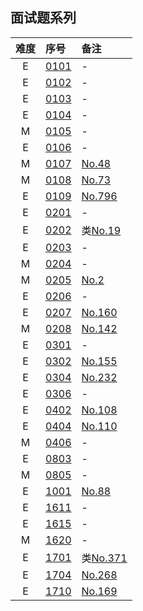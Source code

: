 ## 面试题系列


| 难度 | 序号 | 备注 |
|:-:|:------|:-----|
| E | [0101](https://leetcode.cn/problems/is-unique-lcci/) | - |
| E | [0102](https://leetcode.cn/problems/check-permutation-lcci/) | - |
| E | [0103](https://leetcode.cn/problems/string-to-url-lcci/) | - |
| E | [0104](https://leetcode.cn/problems/palindrome-permutation-lcci/) | - |
| M | [0105](https://leetcode.cn/problems/one-away-lcci/) | - |
| E | [0106](https://leetcode.cn/problems/compress-string-lcci/) | - |
| M | [0107](https://leetcode.cn/problems/rotate-matrix-lcci/) | [No.48](../128/48.md) |
| M | [0108](https://leetcode.cn/problems/zero-matrix-lcci/) | [No.73](../128/73.md) |
| E | [0109](https://leetcode.cn/problems/string-rotation-lcci/) | [No.796](../896/796.md) |
| E | [0201](https://leetcode.cn/problems/remove-duplicate-node-lcci/) | - |
| E | [0202](https://leetcode.cn/problems/kth-node-from-end-of-list-lcci/) | 类[No.19](../128/19.md) |
| E | [0203](https://leetcode.cn/problems/delete-middle-node-lcci/) | - |
| M | [0204](https://leetcode.cn/problems/partition-list-lcci/) | - |
| M | [0205](https://leetcode.cn/problems/sum-lists-lcci/) | [No.2](../128/2.md) |
| E | [0206](https://leetcode.cn/problems/palindrome-linked-list-lcci/) | - |
| E | [0207](https://leetcode.cn/problems/intersection-of-two-linked-lists-lcci/) | [No.160](../256/160.md) |
| M | [0208](https://leetcode.cn/problems/linked-list-cycle-lcci/) | [No.142](../256/142.md) |
| E | [0301](https://leetcode.cn/problems/three-in-one-lcci/) | - |
| E | [0302](https://leetcode.cn/problems/min-stack-lcci/) | [No.155](../256/155.md) |
| E | [0304](https://leetcode.cn/problems/implement-queue-using-stacks-lcci/) | [No.232](../256/232.md) |
| E | [0306](https://leetcode.cn/problems/animal-shelter-lcci/) | - |
| E | [0402](https://leetcode.cn/problems/minimum-height-tree-lcci/) | [No.108](../128/108.md) |
| E | [0404](https://leetcode.cn/problems/check-balance-lcci/) | [No.110](../128/110.md) |
| M | [0406](https://leetcode.cn/problems/successor-lcci/) | - |
| E | [0803](https://leetcode.cn/problems/magic-index-lcci/) | - |
| M | [0805](https://leetcode.cn/problems/recursive-mulitply-lcci/) | - |
| E | [1001](https://leetcode.cn/problems/sorted-merge-lcci/) | [No.88](../128/88.md) |
| E | [1611](https://leetcode.cn/problems/diving-board-lcci/) | - |
| E | [1615](https://leetcode.cn/problems/master-mind-lcci/) | - |
| M | [1620](https://leetcode.cn/problems/t9-lcci/) | - |
| E | [1701](https://leetcode.cn/problems/add-without-plus-lcci/) | 类[No.371](../384/371.md) |
| E | [1704](https://leetcode.cn/problems/missing-number-lcci/) | [No.268](../384/268.md) |
| E | [1710](https://leetcode.cn/problems/find-majority-element-lcci/) | [No.169](../256/169.md) |